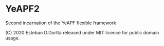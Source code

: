 # YeAPF2
Second incarnation of the YeAPF flexible framework

(C) 2020 Esteban D.Dortta released under MIT licence for public domain usage.